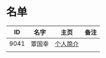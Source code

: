 
# 名单

|  ID    |  名字    |  主页    | 备注     |
| ---- | ---- | ---- | ---- |
|   9041   |   覃国幸   |  [个人简介](9041.md)    |      |
|      |      |      |      |

